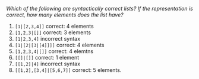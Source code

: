 _Which of the following are syntactically correct lists? If the representation is correct, how many elements does the list have?_

1. `[1|[2,3,4]]` correct: 4 elements
2. `[1,2,3|[]]` correct: 3 elements
3. `[1|2,3,4]` incorrect syntax
4. `[1|[2|[3|[4]]]]` correct: 4 elements
5. `[1,2,3,4|[]]` correct: 4 elemtns
6. `[[]|[]]` correct: 1 element
7. `[[1,2]|4]` incorrect syntax
8. `[[1,2],[3,4]|[5,6,7]]` correct: 5 elements.
